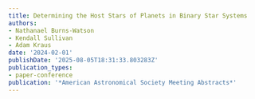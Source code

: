```yaml
---
title: Determining the Host Stars of Planets in Binary Star Systems
authors:
- Nathanael Burns-Watson
- Kendall Sullivan
- Adam Kraus
date: '2024-02-01'
publishDate: '2025-08-05T18:31:33.803283Z'
publication_types:
- paper-conference
publication: '*American Astronomical Society Meeting Abstracts*'
---
```

